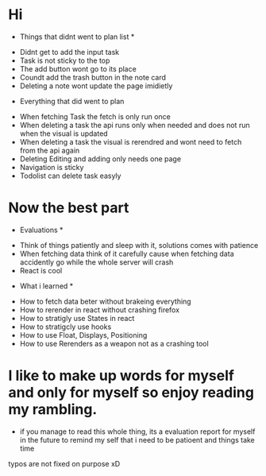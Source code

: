 # Hi

- Things that didnt went to plan list \*

* Didnt get to add the input task
* Task is not sticky to the top
* The add button wont go to its place
* Coundt add the trash button in the note card
* Deleting a note wont update the page imidietly

- Everything that did went to plan

* When fetching Task the fetch is only run once
* When deleting a task the api runs only when needed and does not run when the visual is updated
* When deleting a task the visual is rerendred and wont need to fetch from the api again
* Deleting Editing and adding only needs one page
* Navigation is sticky
* Todolist can delete task easyly

# Now the best part

- Evaluations \*

* Think of things patiently and sleep with it, solutions comes with patience
* When fetching data think of it carefully cause when fetching data accidently go while the whole server will crash
* React is cool

- What i learned \*

* How to fetch data beter without brakeing everything
* How to rerender in react without crashing firefox
* How to stratigly use States in react
* How to stratigcly use hooks
* How to use Float, Displays, Positioning
* How to use Rerenders as a weapon not as a crashing tool

# I like to make up words for myself and only for myself so enjoy reading my rambling.

- if you manage to read this whole thing, its a evaluation report for myself in the future to remind my self that i need to be patioent and things take time

typos are not fixed on purpose xD
